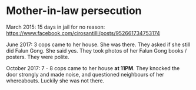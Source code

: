 # Mother-in-law persecution

March 2015: 15 days in jail for no reason: https://www.facebook.com/cirosantilli/posts/952661734753174

June 2017: 3 cops came to her house. She was there. They asked if she still did Falun Gong. She said yes. They took photos of her Falun Gong books / posters. They were polite.

October 2017: 7 - 8 cops came to her house **at 11PM**. They knocked the door strongly and made noise, and questioned neighbours of her whereabouts. Luckily she was not there.
